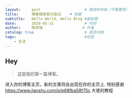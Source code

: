 ```yaml
---
layout:     post                    # 使用的布局（不需要改）
title:      博客框架首次尝试    # 标题 
subtitle:   Hello World, Hello Blog #副标题
date:       2020-05-31              # 时间
author:     陈祥瑞                  # 作者
catalog: true                       # 是否归档
tags:                               #标签
    - 生活
---
```


## Hey
>这是我的第一篇博客。

进入你的博客主页，新的文章将会出现在你的主页上.
特别感谢<https://www.jianshu.com/p/e68fba58f75c> 大佬的教程

